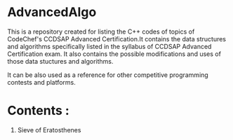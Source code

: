 # AdvancedAlgo

This is a repository created for listing the C++ codes of topics of CodeChef's CCDSAP Advanced Certification.It contains the data structures and algorithms specifically listed in the syllabus of CCDSAP Advanced Certification exam. It also contains the possible modifications and uses of those data stuctures and algorithms.

It can be also used as a reference for other competitive programming contests and platforms.

# Contents : 

1) Sieve of Eratosthenes
